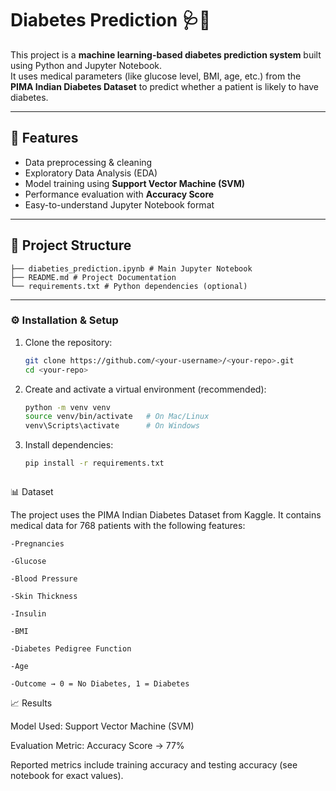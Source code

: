 # Diabetes Prediction 🩺🤖  

This project is a **machine learning-based diabetes prediction system** built using Python and Jupyter Notebook.  
It uses medical parameters (like glucose level, BMI, age, etc.) from the **PIMA Indian Diabetes Dataset** to predict whether a patient is likely to have diabetes.  

---

## 📌 Features  
- Data preprocessing & cleaning  
- Exploratory Data Analysis (EDA)  
- Model training using **Support Vector Machine (SVM)**  
- Performance evaluation with **Accuracy Score**  
- Easy-to-understand Jupyter Notebook format  

---

## 📂 Project Structure  
```
├── diabeties_prediction.ipynb # Main Jupyter Notebook
├── README.md # Project Documentation
└── requirements.txt # Python dependencies (optional)

```

---

### ⚙️ Installation & Setup  

1. Clone the repository:  
    ```bash
   git clone https://github.com/<your-username>/<your-repo>.git
   cd <your-repo>
2. Create and activate a virtual environment (recommended):
    ```bash
    python -m venv venv
    source venv/bin/activate   # On Mac/Linux
    venv\Scripts\activate      # On Windows

3. Install dependencies:
    ```bash
    pip install -r requirements.txt



📊 Dataset

The project uses the PIMA Indian Diabetes Dataset from Kaggle.
It contains medical data for 768 patients with the following features:

    -Pregnancies
    
    -Glucose
    
    -Blood Pressure
    
    -Skin Thickness
    
    -Insulin
    
    -BMI
    
    -Diabetes Pedigree Function
    
    -Age
    
    -Outcome → 0 = No Diabetes, 1 = Diabetes

📈 Results

Model Used: Support Vector Machine (SVM)

Evaluation Metric: Accuracy Score -> 77%

Reported metrics include training accuracy and testing accuracy (see notebook for exact values).
